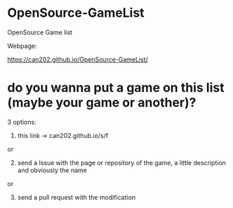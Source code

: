 # OpenSource-GameList
OpenSource Game list

Webpage:

https://can202.github.io/OpenSource-GameList/

# do you wanna put a game on this list (maybe your game or another)?

3 options:

1. this link -> can202.github.io/s/f

or


2. send a Issue with the page or repository of the game, a little description and obviously the name

or

3. send a pull request with the modification
 
